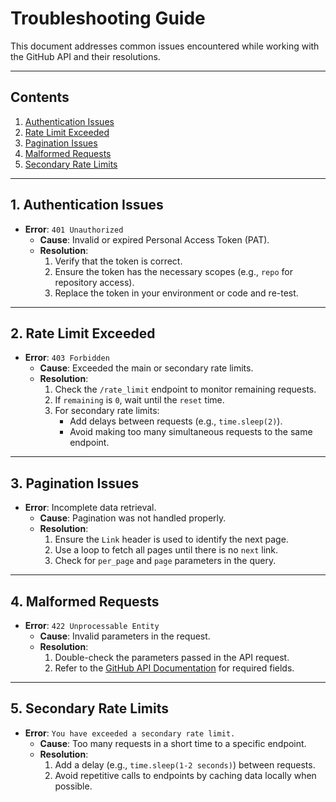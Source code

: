 # **Troubleshooting Guide**

This document addresses common issues encountered while working with the GitHub API and their resolutions.

---

## **Contents**
1. [Authentication Issues](#authentication-issues)
2. [Rate Limit Exceeded](#rate-limit-exceeded)
3. [Pagination Issues](#pagination-issues)
4. [Malformed Requests](#malformed-requests)
5. [Secondary Rate Limits](#secondary-rate-limits)

---

## **1. Authentication Issues**
- **Error**: `401 Unauthorized`
  - **Cause**: Invalid or expired Personal Access Token (PAT).
  - **Resolution**:
    1. Verify that the token is correct.
    2. Ensure the token has the necessary scopes (e.g., `repo` for repository access).
    3. Replace the token in your environment or code and re-test.

---

## **2. Rate Limit Exceeded**
- **Error**: `403 Forbidden`
  - **Cause**: Exceeded the main or secondary rate limits.
  - **Resolution**:
    1. Check the `/rate_limit` endpoint to monitor remaining requests.
    2. If `remaining` is `0`, wait until the `reset` time.
    3. For secondary rate limits:
        - Add delays between requests (e.g., `time.sleep(2)`).
        - Avoid making too many simultaneous requests to the same endpoint.

---

## **3. Pagination Issues**
- **Error**: Incomplete data retrieval.
  - **Cause**: Pagination was not handled properly.
  - **Resolution**:
    1. Ensure the `Link` header is used to identify the next page.
    2. Use a loop to fetch all pages until there is no `next` link.
    3. Check for `per_page` and `page` parameters in the query.

---

## **4. Malformed Requests**
- **Error**: `422 Unprocessable Entity`
  - **Cause**: Invalid parameters in the request.
  - **Resolution**:
    1. Double-check the parameters passed in the API request.
    2. Refer to the [GitHub API Documentation](https://docs.github.com/en/rest) for required fields.

---

## **5. Secondary Rate Limits**
- **Error**: `You have exceeded a secondary rate limit.`
  - **Cause**: Too many requests in a short time to a specific endpoint.
  - **Resolution**:
    1. Add a delay (e.g., `time.sleep(1-2 seconds)`) between requests.
    2. Avoid repetitive calls to endpoints by caching data locally when possible.

